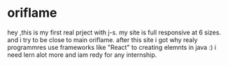 # oriflame
hey ,this is my first real prject with j-s.
my site is full responsive at 6 sizes.
and i try to be close to main oriflame.
after this site i got why realy programmres use frameworks like "React" to creating elemnts in java :)
i need lern alot more and iam redy for any internship.
